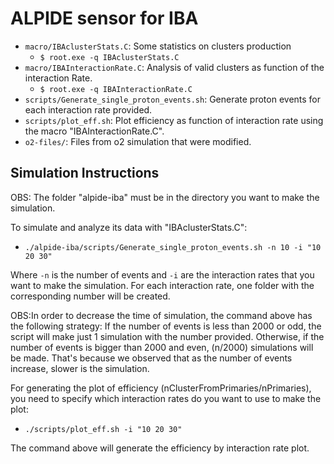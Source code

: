 # ALPIDE sensor for IBA

* `macro/IBAclusterStats.C`: Some statistics on clusters production
  * `$ root.exe -q IBAclusterStats.C`
* `macro/IBAInteractionRate.C`: Analysis of valid clusters as function of the interaction Rate.
  * `$ root.exe -q IBAInteractionRate.C`
* `scripts/Generate_single_proton_events.sh`: Generate proton events for each interaction rate provided.
* `scripts/plot_eff.sh`: Plot efficiency as function of interaction rate using the macro "IBAInteractionRate.C".
* `o2-files/`: Files from o2 simulation that were modified. 

## Simulation Instructions

OBS: The folder "alpide-iba" must be in the directory you want to make the simulation.

To simulate and analyze its data with "IBAclusterStats.C":
* `./alpide-iba/scripts/Generate_single_proton_events.sh -n 10 -i "10 20 30"`

Where `-n` is the number of events and `-i` are the interaction rates that you want to make the simulation. For each interaction rate, one folder with the corresponding number will be created. 

OBS:In order to decrease the time of simulation, the command above has the following strategy: If the number of events is less than 2000 or odd, the script will make just 1 simulation with the number provided. Otherwise, if the number of events is bigger than 2000 and even, (n/2000) simulations will be made. That's because we observed that as the number of events increase, slower is the simulation. 

For generating the plot of efficiency (nClusterFromPrimaries/nPrimaries), you need to specify which interaction rates do you want to use to make the plot:

* `./scripts/plot_eff.sh -i "10 20 30"`

The command above will generate the efficiency by interaction rate plot.
